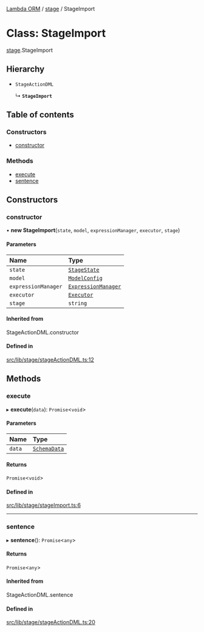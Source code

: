 [Lambda ORM](../README.md) / [stage](../modules/stage.md) / StageImport

# Class: StageImport

[stage](../modules/stage.md).StageImport

## Hierarchy

- `StageActionDML`

  ↳ **`StageImport`**

## Table of contents

### Constructors

- [constructor](stage.StageImport.md#constructor)

### Methods

- [execute](stage.StageImport.md#execute)
- [sentence](stage.StageImport.md#sentence)

## Constructors

### constructor

• **new StageImport**(`state`, `model`, `expressionManager`, `executor`, `stage`)

#### Parameters

| Name | Type |
| :------ | :------ |
| `state` | [`StageState`](stage.StageState.md) |
| `model` | [`ModelConfig`](manager.ModelConfig.md) |
| `expressionManager` | [`ExpressionManager`](manager.ExpressionManager.md) |
| `executor` | [`Executor`](manager.Executor.md) |
| `stage` | `string` |

#### Inherited from

StageActionDML.constructor

#### Defined in

[src/lib/stage/stageActionDML.ts:12](https://github.com/FlavioLionelRita/lambda-orm/blob/c5c7261/src/lib/stage/stageActionDML.ts#L12)

## Methods

### execute

▸ **execute**(`data`): `Promise`<`void`\>

#### Parameters

| Name | Type |
| :------ | :------ |
| `data` | [`SchemaData`](../interfaces/model.SchemaData.md) |

#### Returns

`Promise`<`void`\>

#### Defined in

[src/lib/stage/stageImport.ts:6](https://github.com/FlavioLionelRita/lambda-orm/blob/c5c7261/src/lib/stage/stageImport.ts#L6)

___

### sentence

▸ **sentence**(): `Promise`<`any`\>

#### Returns

`Promise`<`any`\>

#### Inherited from

StageActionDML.sentence

#### Defined in

[src/lib/stage/stageActionDML.ts:20](https://github.com/FlavioLionelRita/lambda-orm/blob/c5c7261/src/lib/stage/stageActionDML.ts#L20)
